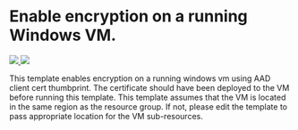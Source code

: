 # Enable encryption on a running Windows VM. 

<a href="https://portal.azure.com/#create/Microsoft.Template/uri/https%3A%2F%2Fraw.githubusercontent.com%2FSudhakaraReddyEvuri%2Fazure-quickstart-templates%2Fmaster%2F201-encrypt-running-windows-vm-aad-client-cert%2Fazuredeploy.json" target="_blank">
    <img src="http://azuredeploy.net/deploybutton.png"/>
</a>
<a href="http://armviz.io/#/?load=https%3A%2F%2Fraw.githubusercontent.com%2FAzure%2Fazure-quickstart-templates%2Fmaster%2F201-encrypt-running-windows-vm-aad-client-cert%2Fazuredeploy.json" target="_blank">
    <img src="http://armviz.io/visualizebutton.png"/>
</a>

This template enables encryption on a running windows vm using AAD client cert thumbprint. The certificate should have been deployed to the VM before running this template. This template assumes that the VM is located in the same region as the resource group. If not, please edit the template to pass appropriate location for the VM sub-resources.
